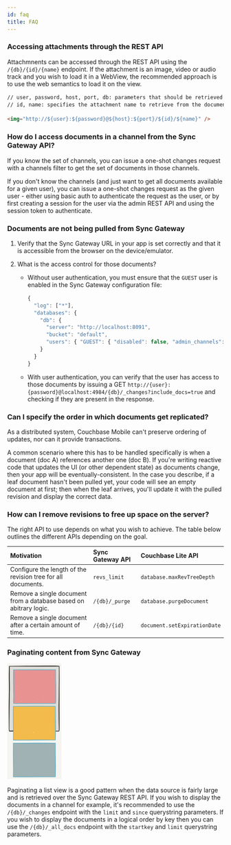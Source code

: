 ```yaml
---
id: faq
title: FAQ
---
```


### Accessing attachments through the REST API

Attachmnents can be accessed through the REST API using the `/{db}/{id}/{name}` endpoint. If the attachment is an image, video or audio track and you wish to load it in a WebView, the recommended approach is to use the web semantics to load it on the view.

```html
// user, password, host, port, db: parameters that should be retrieved through your application lifecycle methods when initializing Couchbase Lite.
// id, name: specifies the attachment name to retrieve from the document with that id.

<img="http://${user}:${password}@${host}:${port}/${id}/${name}" />
```

### How do I access documents in a channel from the Sync Gateway API?

If you know the set of channels, you can issue a one-shot changes request with a channels filter to get the set of documents in those channels.

If you don't know the channels (and just want to get all documents available for a given user), you can issue a one-shot changes request as the given user - either using basic auth to authenticate the request as the user, or by first creating a session for the user via the admin REST API and using the session token to authenticate.

### Documents are not being pulled from Sync Gateway

1. Verify that the Sync Gateway URL in your app is set correctly and that it is accessible from the browser on the device/emulator.
2. What is the access control for those documents?

    - Without user authentication, you must ensure that the `GUEST` user is enabled in the Sync Gateway configuration file:

      ```javascript
      {
        "log": ["*"],
        "databases": {
          "db": {
            "server": "http://localhost:8091",
            "bucket": "default",
            "users": { "GUEST": { "disabled": false, "admin_channels": ["*"] } }
          }
        }
      }
      ```

    - With user authentication, you can verify that the user has access to those documents by issuing a GET `http://{user}:{password}@localhost:4984/{db}/_changes?include_docs=true` and checking if they are present in the response.

### Can I specify the order in which documents get replicated?

As a distributed system, Couchbase Mobile can't preserve ordering of updates, nor can it provide transactions.

A common scenario where this has to be handled specifically is when a document (doc A) references another one (doc B). If you're writing reactive code that updates the UI (or other dependent state) as documents change, then your app will be eventually-consistent. In the case you describe, if a leaf document hasn't been pulled yet, your code will see an empty document at first; then when the leaf arrives, you'll update it with the pulled revision and display the correct data.

### How can I remove revisions to free up space on the server?

The right API to use depends on what you wish to achieve. The table below outlines the different APIs depending on the goal.

|Motivation|Sync Gateway API|Couchbase Lite API|
|:--|:--|:--|
|Configure the length of the revision tree for all documents.|`revs_limit`|`database.maxRevTreeDepth`|
|Remove a single document from a database based on abitrary logic.|`/{db}/_purge`|`database.purgeDocument`|
|Remove a single document after a certain amount of time.|`/{db}/{id}`|`document.setExpirationDate`|

### Paginating content from Sync Gateway

<img src="img/pagination.png" width="25%" />

Paginating a list view is a good pattern when the data source is fairly large and is retrieved over the Sync Gateway REST API. If you wish to display the documents in a channel for example, it's recommended to use the `/{db}/_changes` endpoint with the `limit` and `since` querystring parameters. If you wish to display the documents in a logical order by key then you can use the `/{db}/_all_docs` endpoint with the `startkey` and `limit` querystring parameters.
